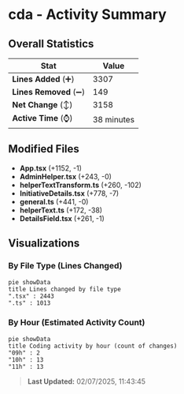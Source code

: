 # cda - Activity Summary 

## Overall Statistics

| Stat                   | Value                                                             |
| ---------------------- | ----------------------------------------------------------------- |
| **Lines Added** (➕)   | 3307                                          |
| **Lines Removed** (➖) | 149                                        |
| **Net Change** (↕)    | 3158                |
| **Active Time** (⌚)   | 38 minutes |


## Modified Files
- **App.tsx** (+1152, -1)
- **AdminHelper.tsx** (+243, -0)
- **helperTextTransform.ts** (+260, -102)
- **InitiativeDetails.tsx** (+778, -7)
- **general.ts** (+441, -0)
- **helperText.ts** (+172, -38)
- **DetailsField.tsx** (+261, -1)

## Visualizations

### By File Type (Lines Changed)

```mermaid
pie showData
title Lines changed by file type
".tsx" : 2443
".ts" : 1013
```

### By Hour (Estimated Activity Count)

```mermaid
pie showData
title Coding activity by hour (count of changes)
"09h" : 2
"10h" : 13
"11h" : 13
```


> **Last Updated:** 02/07/2025, 11:43:45